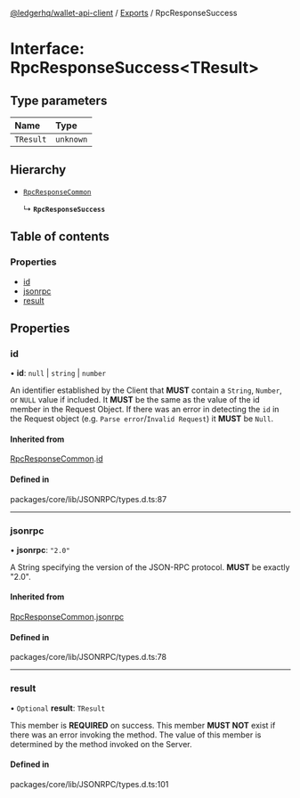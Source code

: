 [@ledgerhq/wallet-api-client](../README.md) / [Exports](../modules.md) / RpcResponseSuccess

# Interface: RpcResponseSuccess<TResult\>

## Type parameters

| Name | Type |
| :------ | :------ |
| `TResult` | `unknown` |

## Hierarchy

- [`RpcResponseCommon`](RpcResponseCommon.md)

  ↳ **`RpcResponseSuccess`**

## Table of contents

### Properties

- [id](RpcResponseSuccess.md#id)
- [jsonrpc](RpcResponseSuccess.md#jsonrpc)
- [result](RpcResponseSuccess.md#result)

## Properties

### id

• **id**: ``null`` \| `string` \| `number`

An identifier established by the Client that **MUST** contain a `String`, `Number`,
or `NULL` value if included.
It **MUST** be the same as the value of the id member in the Request Object.
If there was an error
in detecting the `id` in the Request object (e.g. `Parse error`/`Invalid Request`)
it **MUST** be `Null`.

#### Inherited from

[RpcResponseCommon](RpcResponseCommon.md).[id](RpcResponseCommon.md#id)

#### Defined in

packages/core/lib/JSONRPC/types.d.ts:87

___

### jsonrpc

• **jsonrpc**: ``"2.0"``

A String specifying the version of the JSON-RPC protocol.
**MUST** be exactly "2.0".

#### Inherited from

[RpcResponseCommon](RpcResponseCommon.md).[jsonrpc](RpcResponseCommon.md#jsonrpc)

#### Defined in

packages/core/lib/JSONRPC/types.d.ts:78

___

### result

• `Optional` **result**: `TResult`

This member is **REQUIRED** on success.
This member **MUST NOT** exist if there was an error invoking the method.
The value of this member is determined by the method invoked on the Server.

#### Defined in

packages/core/lib/JSONRPC/types.d.ts:101
